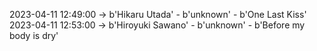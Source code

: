 2023-04-11 12:49:00 -> b'Hikaru Utada' - b'unknown' - b'One Last Kiss'
2023-04-11 12:53:00 -> b'Hiroyuki Sawano' - b'unknown' - b'Before my body is dry'
